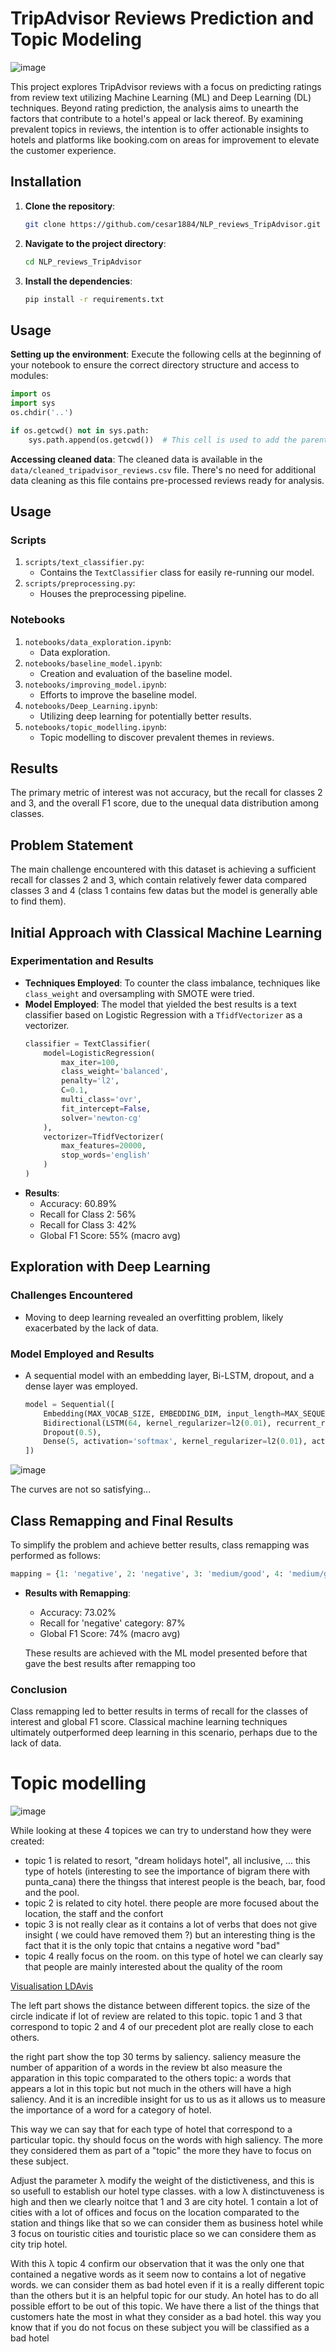 # TripAdvisor Reviews Prediction and Topic Modeling

![image](https://github.com/cesar1884/NLP_reviews_TripAdvisor/assets/94693373/a0f0fda3-a353-48f1-80e6-81d5afdee8cb)


This project explores TripAdvisor reviews with a focus on predicting ratings from review text utilizing Machine Learning (ML) and Deep Learning (DL) techniques. Beyond rating prediction, the analysis aims to unearth the factors that contribute to a hotel's appeal or lack thereof. By examining prevalent topics in reviews, the intention is to offer actionable insights to hotels and platforms like booking.com on areas for improvement to elevate the customer experience.

## Installation

1. **Clone the repository**:
   ```bash
   git clone https://github.com/cesar1884/NLP_reviews_TripAdvisor.git
   ```
2. **Navigate to the project directory**:
   ```bash
   cd NLP_reviews_TripAdvisor
   ```
3. **Install the dependencies**:
   ```bash
   pip install -r requirements.txt
   ```

## Usage

**Setting up the environment**:
Execute the following cells at the beginning of your notebook to ensure the correct directory structure and access to modules:

```python
import os
import sys
os.chdir('..')

if os.getcwd() not in sys.path:
    sys.path.append(os.getcwd())  # This cell is used to add the parent directory to the path so that the modules can be imported in the notebook. Run this cell only once
```

**Accessing cleaned data**:
The cleaned data is available in the `data/cleaned_tripadvisor_reviews.csv` file. There's no need for additional data cleaning as this file contains pre-processed reviews ready for analysis.


## Usage

### Scripts
1. `scripts/text_classifier.py`:
   - Contains the `TextClassifier` class for easily re-running our model.
2. `scripts/preprocessing.py`:
   - Houses the preprocessing pipeline.

### Notebooks
1. `notebooks/data_exploration.ipynb`:
   - Data exploration.
2. `notebooks/baseline_model.ipynb`:
   - Creation and evaluation of the baseline model.
3. `notebooks/improving_model.ipynb`:
   - Efforts to improve the baseline model.
4. `notebooks/Deep_Learning.ipynb`:
   - Utilizing deep learning for potentially better results.
5. `notebooks/topic_modelling.ipynb`:
   - Topic modelling to discover prevalent themes in reviews.
   

## Results

The primary metric of interest was not accuracy, but the recall for classes 2 and 3, and the overall F1 score, due to the unequal data distribution among classes.

## Problem Statement

The main challenge encountered with this dataset is achieving a sufficient recall for classes 2 and 3, which contain relatively fewer data compared classes 3 and 4 (class 1 contains few datas but the model is generally able to find them).

## Initial Approach with Classical Machine Learning

### Experimentation and Results
- **Techniques Employed**: To counter the class imbalance, techniques like `class_weight` and oversampling with SMOTE were tried.
- **Model Employed**: The model that yielded the best results is a text classifier based on Logistic Regression with a `TfidfVectorizer` as a vectorizer.
    ```python
    classifier = TextClassifier(
        model=LogisticRegression(
            max_iter=100, 
            class_weight='balanced', 
            penalty='l2', 
            C=0.1, 
            multi_class='ovr',
            fit_intercept=False, 
            solver='newton-cg'
        ), 
        vectorizer=TfidfVectorizer(
            max_features=20000, 
            stop_words='english'
        )
    )
    ```
- **Results**: 
    - Accuracy: 60.89%
    - Recall for Class 2: 56%
    - Recall for Class 3: 42%
    - Global F1 Score: 55% (macro avg)

## Exploration with Deep Learning

### Challenges Encountered
- Moving to deep learning revealed an overfitting problem, likely exacerbated by the lack of data.

### Model Employed and Results
- A sequential model with an embedding layer, Bi-LSTM, dropout, and a dense layer was employed.
    ```python
    model = Sequential([
        Embedding(MAX_VOCAB_SIZE, EMBEDDING_DIM, input_length=MAX_SEQUENCE_LENGTH),
        Bidirectional(LSTM(64, kernel_regularizer=l2(0.01), recurrent_regularizer=l2(0.01))),  
        Dropout(0.5),  
        Dense(5, activation='softmax', kernel_regularizer=l2(0.01), activity_regularizer=l2(0.01))  
    ])
    ```

![image](https://github.com/cesar1884/NLP_reviews_TripAdvisor/assets/94693373/0b4aafb2-5098-4cd6-ba23-3eb0c0567d0a)

The curves are not so satisfying...

## Class Remapping and Final Results

To simplify the problem and achieve better results, class remapping was performed as follows:
```python
mapping = {1: 'negative', 2: 'negative', 3: 'medium/good', 4: 'medium/good', 5: 'excellent'}
```
- **Results with Remapping**:
    - Accuracy: 73.02%
    - Recall for 'negative' category: 87%
    - Global F1 Score: 74% (macro avg)
 
  These results are achieved with the ML model presented before that gave the best results after remapping too

### Conclusion

Class remapping led to better results in terms of recall for the classes of interest and global F1 score. Classical machine learning techniques ultimately outperformed deep learning in this scenario, perhaps due to the lack of data.


# Topic modelling

![image](https://github.com/cesar1884/NLP_reviews_TripAdvisor/assets/94693373/831ee9f8-61a0-4dd7-bc65-fc2893c6c5cc)

While looking at these 4 topices we can try to understand how they were created:
- topic 1 is related to resort, "dream holidays hotel", all inclusive, ... this type of hotels (interesting to see the importance of bigram there with punta_cana) there the thingss that interest people is the beach, bar, food and the pool. 
- topic 2 is related to city hotel. there people are more focused about the location, the staff and the confort
- topic 3 is not really clear as it contains a lot of verbs that does not give insight ( we could have removed them ?) but an interesting thing is the fact that it is the only topic that cntains a negative word "bad"
- topic 4 really focus on the room. on this type of hotel we can clearly say that people are mainly interested about the quality of the room

[Visualisation LDAvis](https://nbviewer.org/github/cesar1884/NLP_reviews_TripAdvisor/blob/main/notebooks/topic_modelling.ipynb)

The left part shows the distance between different topics. the size of the circle indicate if lot of review are related to this topic. topic 1 and 3 that correspond to topic 2 and 4 of our precedent plot are really close to each others.

the right part show the top 30 terms by saliency. saliency measure the number of apparition of a words in the review bt also measure the apparation in this topic comparated  to the others topic: a words that appears a lot in this topic but not much in the others will have a high saliency. And it is an incredible insight for us to us as it allows us to measure the importance of a word for a category of hotel.

This way we can say that for each type of hotel that correspond to a particular topic. thy should focus on the words with high saliency. The more they considered them as part of a "topic" the more they have to focus on these subject. 

Adjust the parameter λ modify the weight of the distictiveness, and this is so usefull to establish our hotel type classes. with a low  λ  distinctuveness is high and then we clearly noitce that 1 and 3 are city hotel. 1 contain a lot of cities with a lot of offices and focus on the location comparated to the station and things like that so we can consider them as business hotel while 3 focus on touristic cities and touristic place so we can considere them as city trip hotel.

With this λ topic 4 confirm our observation that it was the only one that contained a negative words as it seem now to contains a lot of negative words. we can consider them as bad hotel even if it is a really different topic than the others but it is an helpful topic for our study. 
An hotel has to do all possible effort to be out of this topic. We have there a list of the things that customers hate the most in what they consider as a bad hotel. this way you know that if you do not focus on these subject you will be classified as a bad hotel


